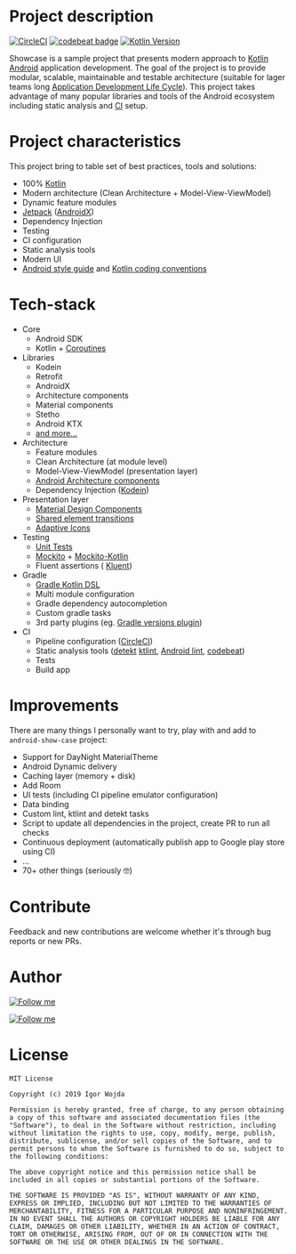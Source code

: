 # Project description
[![CircleCI](https://circleci.com/gh/igorwojda/android-showcase.svg?style=shield)](https://circleci.com/gh/igorwojda/android-showcase)
[![codebeat badge](https://codebeat.co/badges/7f632064-0be5-450f-b29f-f0e1460582ab)](https://codebeat.co/projects/github-com-igorwojda-android-showcase-master)
[![Kotlin Version](https://img.shields.io/badge/kotlin-1.3.41-blue.svg)](http://kotlinlang.org/)

Showcase is a sample project that presents modern approach to [Kotlin](https://kotlinlang.org/)
[Android](https://en.wikipedia.org/wiki/Android_(operating_system))  
application development. The goal of the project is to provide modular, scalable, maintainable and testable architecture
(suitable for lager teams long
[Application Development Life Cycle](https://en.wikipedia.org/wiki/Systems_development_life_cycle)). This project takes
advantage of many popular libraries and tools of the Android ecosystem including static analysis and
[CI](https://en.wikipedia.org/wiki/Continuous_integration) setup.

# Project characteristics
This project bring to table set of best practices, tools and solutions:

* 100% [Kotlin](https://kotlinlang.org/)
* Modern architecture (Clean Architecture + Model-View-ViewModel)
* Dynamic feature modules
* [Jetpack](https://developer.android.com/jetpack) ([AndroidX](https://developer.android.com/jetpack/androidx))
* Dependency Injection
* Testing
* CI configuration
* Static analysis tools
* Modern UI
* [Android style guide](<https://developer.android.com/kotlin/style-guide>) and
  [Kotlin coding conventions](<https://kotlinlang.org/docs/reference/coding-conventions.html>)

# Tech-stack

* Core
  * Android SDK
  * Kotlin + [Coroutines](https://kotlinlang.org/docs/reference/coroutines-overview.html)
* Libraries
  * Kodein
  * Retrofit
  * AndroidX
  * Architecture components
  * Material components
  * Stetho
  * Android KTX
  * [and more...](https://github.com/igorwojda/android-showcase/blob/master/buildSrc/src/main/kotlin/LibraryDependency.kt)
* Architecture
  * Feature modules
  * Clean Architecture (at module level)
  * Model-View-ViewModel (presentation layer)
  * [Android Architecture components](https://developer.android.com/topic/libraries/architecture)
  * Dependency Injection ([Kodein](https://github.com/Kodein-Framework/Kodein-DI))
* Presentation layer
  * [Material Design Components](https://www.material.io/develop/android/)
  * [Shared element transitions](https://android-developers.googleblog.com/2018/02/continuous-shared-element-transitions.html)
  * [Adaptive Icons](https://developer.android.com/guide/practices/ui_guidelines/icon_design_adaptive)
* Testing
  * [Unit Tests](https://en.wikipedia.org/wiki/Unit_testing)
  * [Mockito](https://github.com/mockito/mockito) + [Mockito-Kotlin](https://github.com/nhaarman/mockito-kotlin)
  * Fluent assertions ( [Kluent](https://github.com/MarkusAmshove/Kluent))
* Gradle
  * [Gradle Kotlin DSL](https://docs.gradle.org/current/userguide/kotlin_dsl.html)
  * Multi module configuration
  * Gradle dependency autocompletion
  * Custom gradle tasks
  * 3rd party plugins (eg. [Gradle versions plugin](https://github.com/ben-manes/gradle-versions-plugin))
* CI
  * Pipeline configuration ([CircleCI](https://circleci.com/))
  * Static analysis tools ([detekt](https://github.com/arturbosch/detekt) [ktlint](https://github.com/pinterest/ktlint),
    [Android lint](https://developer.android.com/studio/write/lint), [codebeat](https://codebeat.co))
  * Tests
  * Build app

# Improvements

 There are many things I personally want to try, play with and add to `android-show-case` project:
* Support for DayNight MaterialTheme
* Android Dynamic delivery
* Caching layer (memory + disk)
* Add Room
* UI tests (including CI pipeline emulator configuration)
* Data binding
* Custom lint, ktlint and detekt tasks
* Script to update all dependencies in the project, create PR to run all checks
* Continuous deployment (automatically publish app to Google play store using CI)
* …
* 70+ other things (seriously 🤓)


# ‍Contribute
Feedback and new contributions are welcome whether it's through bug reports or new PRs.

# Author

[![Follow me](https://github.com/igorwojda/android-showcase/raw/master/misc/image/avatar.png)](https://twitter.com/igorwojda)

[![Follow me](https://img.shields.io/twitter/follow/igorwojda?style=social)](https://twitter.com/igorwojda)

# License
```
MIT License

Copyright (c) 2019 Igor Wojda

Permission is hereby granted, free of charge, to any person obtaining a copy of this software and associated documentation files (the "Software"), to deal in the Software without restriction, including without limitation the rights to use, copy, modify, merge, publish, distribute, sublicense, and/or sell copies of the Software, and to permit persons to whom the Software is furnished to do so, subject to the following conditions:

The above copyright notice and this permission notice shall be included in all copies or substantial portions of the Software.

THE SOFTWARE IS PROVIDED "AS IS", WITHOUT WARRANTY OF ANY KIND, EXPRESS OR IMPLIED, INCLUDING BUT NOT LIMITED TO THE WARRANTIES OF MERCHANTABILITY, FITNESS FOR A PARTICULAR PURPOSE AND NONINFRINGEMENT. IN NO EVENT SHALL THE AUTHORS OR COPYRIGHT HOLDERS BE LIABLE FOR ANY CLAIM, DAMAGES OR OTHER LIABILITY, WHETHER IN AN ACTION OF CONTRACT, TORT OR OTHERWISE, ARISING FROM, OUT OF OR IN CONNECTION WITH THE SOFTWARE OR THE USE OR OTHER DEALINGS IN THE SOFTWARE.
```

